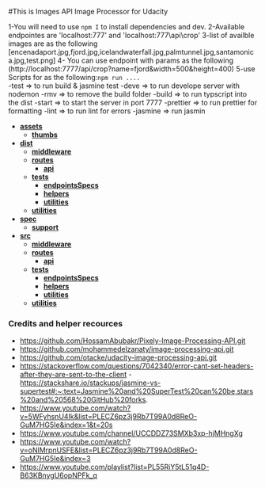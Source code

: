 #This is Images API Image Processor for Udacity

1-You will need to use `npm I` to install dependencies and dev.
2-Available endpointes are 'localhost:777\' and 'localhost:777\api\crop'
3-list of availble images are as the following [encenadaport.jpg,fjord.jpg,icelandwaterfall.jpg,palmtunnel.jpg,santamonica.jpg,test.png]
4- You can use endpoint with params as the following (http://localhost:7777/api/crop?name=fjord&width=500&height=400)
5-use Scripts for as the following:`npm run ....`  
-test => to run build & jasmine test
-deve => to run develope server with nodemon
-rmv => to remove the build folder
-build => to run typscript into the dist
-start => to start the server in port 7777
-prettier => to run prettier for formatting
-lint => to run lint for errors
-jasmine => run jasmin

<!-- Project tree starts here -->

- [**assets**](assets)
  - [**thumbs**](assets/thumbs)
- [**dist**](dist)
  - [**middleware**](dist/middleware)
  - [**routes**](dist/routes)
    - [**api**](dist/routes/api)
  - [**tests**](dist/tests)
    - [**endpointsSpecs**](dist/tests/endpointsSpecs)
    - [**helpers**](dist/tests/helpers)
    - [**utilities**](dist/tests/utilities)
  - [**utilities**](dist/utilities)
- [**spec**](spec)
  - [**support**](spec/support)
- [**src**](src)
  - [**middleware**](src/middleware)
  - [**routes**](src/routes)
    - [**api**](src/routes/api)
  - [**tests**](src/tests)
    - [**endpointsSpecs**](src/tests/endpointsSpecs)
    - [**helpers**](src/tests/helpers)
    - [**utilities**](src/tests/utilities)
  - [**utilities**](src/utilities)

<!-- Project tree ends here -->

### Credits and helper recources

- https://github.com/HossamAbubakr/Pixely-Image-Processing-API.git
- https://github.com/mohammedelzanaty/image-processing-api.git
- https://github.com/otacke/udacity-image-processing-api.git
- https://stackoverflow.com/questions/7042340/error-cant-set-headers-after-they-are-sent-to-the-client -https://stackshare.io/stackups/jasmine-vs-supertest#:~:text=Jasmine%20and%20SuperTest%20can%20be,stars%20and%20568%20GitHub%20forks.
- https://www.youtube.com/watch?v=5WFyhsnU4Ik&list=PLECZ6pz3j9Rb7T99A0d8ReO-GuM7HG5Ie&index=1&t=20s
- https://www.youtube.com/channel/UCCDDZ73SMXb3xp-hjMHngXg
- https://www.youtube.com/watch?v=oNlMrpnUSFE&list=PLECZ6pz3j9Rb7T99A0d8ReO-GuM7HG5Ie&index=3
- https://www.youtube.com/playlist?list=PL55RiY5tL51q4D-B63KBnygU6opNPFk_q
